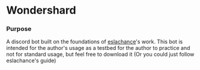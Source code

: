 # Wondershard

### Purpose
A discord bot built on the foundations of [eslachance](https://gist.github.com/eslachance/3349734a98d30011bb202f47342601d3)'s work. This bot is intended for the author's usage as a testbed for the author to practice and not for standard usage, but feel free to download it (Or you could just follow eslachance's guide)
